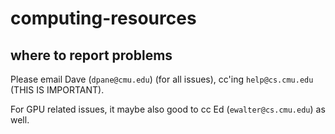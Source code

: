 # computing-resources

## where to report problems

Please email Dave (`dpane@cmu.edu`) (for all issues), cc'ing `help@cs.cmu.edu` (THIS IS IMPORTANT).

For GPU related issues, it maybe also good to cc Ed (`ewalter@cs.cmu.edu`) as well.
